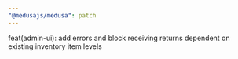 ```yaml
---
"@medusajs/medusa": patch
---
```


feat(admin-ui): add errors and block receiving returns dependent on existing inventory item levels
